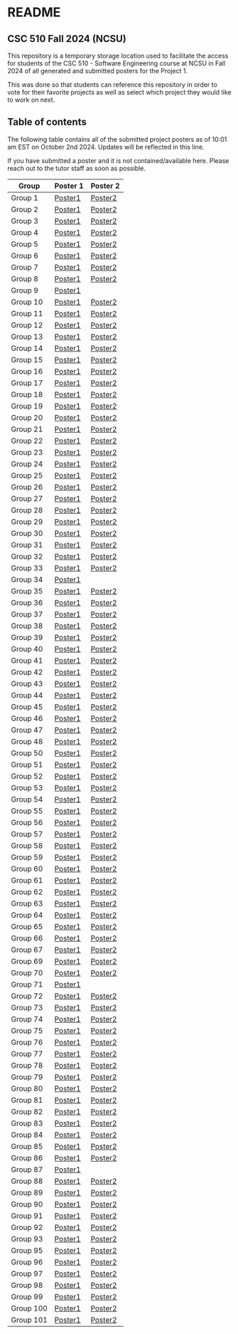 # README

## CSC 510 Fall 2024 (NCSU)
This repository is a temporary storage location used to facilitate the access for students of the CSC 510 - Software Engineering course at NCSU in Fall 2024 of all generated and submitted posters for the Project 1. 

This was done so that students can reference this repository in order to vote for their favorite projects as well as select which project they would like to work on next.


## Table of contents

The following table contains all of the submitted project posters as of 10:01 am EST on October 2nd 2024. Updates will be reflected in this line.

If you have submitted a poster and it is not contained/available here. Please reach out to the tutor staff as soon as possible.

| Group  | Poster 1 | Poster 2 |
| ---------- | -------- | -------- |
|  Group 1  |  [Poster1](./Group1/Group1_Poster1.pdf)  |  [Poster2](./Group1/Group1_Poster2.pdf)  |
|  Group 2  |  [Poster1](./Group2/Group2_Poster1.pdf)  |  [Poster2](./Group2/Group2_Poster2.pdf)  |
|  Group 3  |  [Poster1](./Group3/Group3_Poster1.pdf)  |  [Poster2](./Group3/Group3_Poster2.pdf)  |
|  Group 4  |  [Poster1](./Group4/Group4_Poster1.pdf)  |  [Poster2](./Group4/Group4_Poster2.pdf)  |
|  Group 5  |  [Poster1](./Group5/Group5_Poster1.pdf)  |  [Poster2](./Group5/Group5_Poster2.pdf)  |
|  Group 6  |  [Poster1](./Group6/Group6_Poster1.pdf)  |  [Poster2](./Group6/Group6_Poster2.pdf)  |
|  Group 7  |  [Poster1](./Group7/Group7_Poster1.pdf)  |  [Poster2](./Group7/Group7_Poster2.pdf)  |
|  Group 8  |  [Poster1](./Group8/Group8_Poster1.pdf)  |  [Poster2](./Group8/Group8_Poster2.pdf)  |
|  Group 9  |  [Poster1](./Group9/Group9_Poster1.pdf)  |    |
|  Group 10  |  [Poster1](./Group10/Group10_Poster1.pdf)  |  [Poster2](./Group10/Group10_Poster2.pdf)  |
|  Group 11  |  [Poster1](./Group11/Group11_Poster1.pdf)  |  [Poster2](./Group11/Group11_Poster2.pdf)  |
|  Group 12  |  [Poster1](./Group12/Group12_Poster1.pdf)  |  [Poster2](./Group12/Group12_Poster2.pdf)  |
|  Group 13  |  [Poster1](./Group13/Group13_Poster1.pdf)  |  [Poster2](./Group13/Group13_Poster2.pdf)  |
|  Group 14  |  [Poster1](./Group14/Group14_Poster1.pdf)  |  [Poster2](./Group14/Group14_Poster2.pdf)  |
|  Group 15  |  [Poster1](./Group15/Group15_Poster1.pdf)  |  [Poster2](./Group15/Group15_Poster2.pdf)  |
|  Group 16  |  [Poster1](./Group16/Group16_Poster1.pdf)  |  [Poster2](./Group16/Group16_Poster2.pdf)  |
|  Group 17  |  [Poster1](./Group17/Group17_Poster1.pdf)  |  [Poster2](./Group17/Group17_Poster2.pdf)  |
|  Group 18  |  [Poster1](./Group18/Group18_Poster1.pdf)  |  [Poster2](./Group18/Group18_Poster2.pdf)  |
|  Group 19  |  [Poster1](./Group19/Group19_Poster1.pdf)  |  [Poster2](./Group19/Group19_Poster2.pdf)  |
|  Group 20  |  [Poster1](./Group20/Group20_Poster1.pdf)  |  [Poster2](./Group20/Group20_Poster2.pdf)  |
|  Group 21  |  [Poster1](./Group21/Group21_Poster1.pdf)  |  [Poster2](./Group21/Group21_Poster2.pdf)  |
|  Group 22  |  [Poster1](./Group22/Group22_Poster1.pdf)  |  [Poster2](./Group22/Group22_Poster2.pdf)  |
|  Group 23  |  [Poster1](./Group23/Group23_Poster1.pdf)  |  [Poster2](./Group23/Group23_Poster2.pdf)  |
|  Group 24  |  [Poster1](./Group24/Group24_Poster1.pdf)  |  [Poster2](./Group24/Group24_Poster2.pdf)  |
|  Group 25  |  [Poster1](./Group25/Group25_Poster1.pdf)  |  [Poster2](./Group25/Group25_Poster2.pdf)  |
|  Group 26  |  [Poster1](./Group26/Group26_Poster1.pdf)  |  [Poster2](./Group26/Group26_Poster2.pdf)  |
|  Group 27  |  [Poster1](./Group27/Group27_Poster1.pdf)  |  [Poster2](./Group27/Group27_Poster2.pdf)  |
|  Group 28  |  [Poster1](./Group28/Group28_Poster1.pdf)  |  [Poster2](./Group28/Group28_Poster2.pdf)  |
|  Group 29  |  [Poster1](./Group29/Group29_Poster1.pdf)  |  [Poster2](./Group29/Group29_Poster2.pdf)  |
|  Group 30  |  [Poster1](./Group30/Group30_Poster1.pdf)  |  [Poster2](./Group30/Group30_Poster2.pdf)  |
|  Group 31  |  [Poster1](./Group31/Group31_Poster1.pdf)  |  [Poster2](./Group31/Group31_Poster2.pdf)  |
|  Group 32  |  [Poster1](./Group32/Group32_Poster1.pdf)  |  [Poster2](./Group32/Group32_Poster2.pdf)  |
|  Group 33  |  [Poster1](./Group33/Group33_Poster1.pdf)  |  [Poster2](./Group33/Group33_Poster2.pdf)  |
|  Group 34  |  [Poster1](./Group34/Group34_Poster1.pdf)  |    |
|  Group 35  |  [Poster1](./Group35/Group35_Poster1.pdf)  |  [Poster2](./Group35/Group35_Poster2.pdf)  |
|  Group 36  |  [Poster1](./Group36/Group36_Poster1.pdf)  |  [Poster2](./Group36/Group36_Poster2.pdf)  |
|  Group 37  |  [Poster1](./Group37/Group37_Poster1.pdf)  |  [Poster2](./Group37/Group37_Poster2.pdf)  |
|  Group 38  |  [Poster1](./Group38/Group38_Poster1.pdf)  |  [Poster2](./Group38/Group38_Poster2.pdf)  |
|  Group 39  |  [Poster1](./Group39/Group39_Poster1.pdf)  |  [Poster2](./Group39/Group39_Poster2.pdf)  |
|  Group 40  |  [Poster1](./Group40/Group40_Poster1.pdf)  |  [Poster2](./Group40/Group40_Poster2.pdf)  |
|  Group 41  |  [Poster1](./Group41/Group41_Poster1.pdf)  |  [Poster2](./Group41/Group41_Poster2.pdf)  |
|  Group 42  |  [Poster1](./Group42/Group42_Poster1.pdf)  |  [Poster2](./Group42/Group42_Poster2.pdf)  |
|  Group 43  |  [Poster1](./Group43/Group43_Poster1.pdf)  |  [Poster2](./Group43/Group43_Poster2.pdf)  |
|  Group 44  |  [Poster1](./Group44/Group44_Poster1.pdf)  |  [Poster2](./Group44/Group44_Poster2.pdf)  |
|  Group 45  |  [Poster1](./Group45/Group45_Poster1.pdf)  |  [Poster2](./Group45/Group45_Poster2.pdf)  |
|  Group 46  |  [Poster1](./Group46/Group46_Poster1.pdf)  |  [Poster2](./Group46/Group46_Poster2.pdf)  |
|  Group 47  |  [Poster1](./Group47/Group47_Poster1.pdf)  |  [Poster2](./Group47/Group47_Poster2.pdf)  |
|  Group 48  |  [Poster1](./Group48/Group48_Poster1.pdf)  |  [Poster2](./Group48/Group48_Poster2.pdf)  |
|  Group 50  |  [Poster1](./Group50/Group50_Poster1.pdf)  |  [Poster2](./Group50/Group50_Poster2.pdf)  |
|  Group 51  |  [Poster1](./Group51/Group51_Poster1.pdf)  |  [Poster2](./Group51/Group51_Poster2.pdf)  |
|  Group 52  |  [Poster1](./Group52/Group52_Poster1.pdf)  |  [Poster2](./Group52/Group52_Poster2.pdf)  |
|  Group 53  |  [Poster1](./Group53/Group53_Poster1.pdf)  |  [Poster2](./Group53/Group53_Poster2.pdf)  |
|  Group 54  |  [Poster1](./Group54/Group54_Poster1.pdf)  |  [Poster2](./Group54/Group54_Poster2.pdf)  |
|  Group 55  |  [Poster1](./Group55/Group55_Poster1.pdf)  |  [Poster2](./Group55/Group55_Poster2.pdf)  |
|  Group 56  |  [Poster1](./Group56/Group56_Poster1.pdf)  |  [Poster2](./Group56/Group56_Poster2.pdf)  |
|  Group 57  |  [Poster1](./Group57/Group57_Poster1.pdf)  |  [Poster2](./Group57/Group57_Poster2.pdf)  |
|  Group 58  |  [Poster1](./Group58/Group58_Poster1.pdf)  |  [Poster2](./Group58/Group58_Poster2.pdf)  |
|  Group 59  |  [Poster1](./Group59/Group59_Poster1.pdf)  |  [Poster2](./Group59/Group59_Poster2.pdf)  |
|  Group 60  |  [Poster1](./Group60/Group60_Poster1.pdf)  |  [Poster2](./Group60/Group60_Poster2.pdf)  |
|  Group 61  |  [Poster1](./Group61/Group61_Poster1.pdf)  |  [Poster2](./Group61/Group61_Poster2.pdf)  |
|  Group 62  |  [Poster1](./Group62/Group62_Poster1.pdf)  |  [Poster2](./Group62/Group62_Poster2.pdf)  |
|  Group 63  |  [Poster1](./Group63/Group63_Poster1.pdf)  |  [Poster2](./Group63/Group63_Poster2.pdf)  |
|  Group 64  |  [Poster1](./Group64/Group64_Poster1.pdf)  |  [Poster2](./Group64/Group64_Poster2.pdf)  |
|  Group 65  |  [Poster1](./Group65/Group65_Poster1.pdf)  |  [Poster2](./Group65/Group65_Poster2.pdf)  |
|  Group 66  |  [Poster1](./Group66/Group66_Poster1.pdf)  |  [Poster2](./Group66/Group66_Poster2.pdf)  |
|  Group 67  |  [Poster1](./Group67/Group67_Poster1.pdf)  |  [Poster2](./Group67/Group67_Poster2.pdf)  |
|  Group 69  |  [Poster1](./Group69/Group69_Poster1.pdf)  |  [Poster2](./Group69/Group69_Poster2.pdf)  |
|  Group 70  |  [Poster1](./Group70/Group70_Poster1.pdf)  |  [Poster2](./Group70/Group70_Poster2.pdf)  |
|  Group 71  |  [Poster1](./Group71/Group71_Poster1.pdf)  |    |
|  Group 72  |  [Poster1](./Group72/Group72_Poster1.pdf)  |  [Poster2](./Group72/Group72_Poster2.pdf)  |
|  Group 73  |  [Poster1](./Group73/Group73_Poster1.pdf)  |  [Poster2](./Group73/Group73_Poster2.pdf)  |
|  Group 74  |  [Poster1](./Group74/Group74_Poster1.pdf)  |  [Poster2](./Group74/Group74_Poster2.pdf)  |
|  Group 75  |  [Poster1](./Group75/Group75_Poster1.pdf)  |  [Poster2](./Group75/Group75_Poster2.pdf)  |
|  Group 76  |  [Poster1](./Group76/Group76_Poster1.pdf)  |  [Poster2](./Group76/Group76_Poster2.pdf)  |
|  Group 77  |  [Poster1](./Group77/Group77_Poster1.pdf)  |  [Poster2](./Group77/Group77_Poster2.pdf)  |
|  Group 78  |  [Poster1](./Group78/Group78_Poster1.png)  |  [Poster2](./Group78/Group78_Poster2.png)  |
|  Group 79  |  [Poster1](./Group79/Group79_Poster1.pdf)  |  [Poster2](./Group79/Group79_Poster2.pdf)  |
|  Group 80  |  [Poster1](./Group80/Group80_Poster1.pdf)  |  [Poster2](./Group80/Group80_Poster2.pdf)  |
|  Group 81  |  [Poster1](./Group81/Group81_Poster1.pdf)  |  [Poster2](./Group81/Group81_Poster2.pdf)  |
|  Group 82  |  [Poster1](./Group82/Group82_Poster1.pdf)  |  [Poster2](./Group82/Group82_Poster2.pdf)  |
|  Group 83  |  [Poster1](./Group83/Group83_Poster1.pdf)  |  [Poster2](./Group83/Group83_Poster2.pdf)  |
|  Group 84  |  [Poster1](./Group84/Group84_Poster1.pdf)  |  [Poster2](./Group84/Group84_Poster2.pdf)  |
|  Group 85  |  [Poster1](./Group85/Group85_Poster1.pdf)  |  [Poster2](./Group85/Group85_Poster2.pdf)  |
|  Group 86  |  [Poster1](./Group86/Group86_Poster1.pdf)  |  [Poster2](./Group86/Group86_Poster2.pdf)  |
|  Group 87  |  [Poster1](./Group87/Group87_Poster1.pdf)  |    |
|  Group 88  |  [Poster1](./Group88/Group88_Poster1.pdf)  |  [Poster2](./Group88/Group88_Poster2.pdf)  |
|  Group 89  |  [Poster1](./Group89/Group89_Poster1.pdf)  |  [Poster2](./Group89/Group89_Poster2.pdf)  |
|  Group 90  |  [Poster1](./Group90/Group90_Poster1.png)  |  [Poster2](./Group90/Group90_Poster2.png)  |
|  Group 91  |  [Poster1](./Group91/Group91_Poster1.pdf)  |  [Poster2](./Group91/Group91_Poster2.pdf)  |
|  Group 92  |  [Poster1](./Group92/Group92_Poster1.pdf)  |  [Poster2](./Group92/Group92_Poster2.pdf)  |
|  Group 93  |  [Poster1](./Group93/Group93_Poster1.pdf)  |  [Poster2](./Group93/Group93_Poster2.pdf)  |
|  Group 95  |  [Poster1](./Group95/Group95_Poster1.pdf)  |  [Poster2](./Group95/Group95_Poster2.pdf)  |
|  Group 96  |  [Poster1](./Group96/Group96_Poster1.pdf)  |  [Poster2](./Group96/Group96_Poster2.pdf)  |
|  Group 97  |  [Poster1](./Group97/Group97_Poster1.pdf)  |  [Poster2](./Group97/Group97_Poster2.pdf)  |
|  Group 98  |  [Poster1](./Group98/Group98_Poster1.pdf)  |  [Poster2](./Group98/Group98_Poster2.pdf)  |
|  Group 99  |  [Poster1](./Group99/Group99_Poster1.pdf)  |  [Poster2](./Group99/Group99_Poster2.pdf)  |
|  Group 100  |  [Poster1](./Group100/Group100_Poster1.pdf)  |  [Poster2](./Group100/Group100_Poster2.pdf)  |
|  Group 101  |  [Poster1](./Group101/Group101_Poster1.pdf)  |  [Poster2](./Group101/Group101_Poster2.pdf)  |
